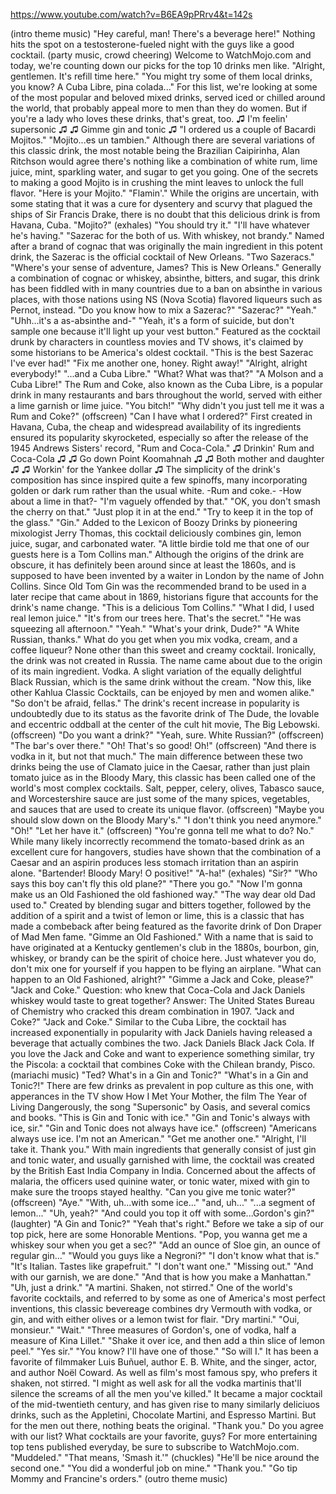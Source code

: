 https://www.youtube.com/watch?v=B6EA9pPRrv4&t=142s

(intro theme music)
"Hey careful, man! There's a beverage here!"
Nothing hits the spot on a testosterone-fueled night with the guys
like a good cocktail.
(party music, crowd cheering)
Welcome to WatchMojo.com
and today, we're counting down our picks
for the top 10 drinks men like.
"Alright, gentlemen. It's refill time here."
"You might try some of them local drinks, you know?
A Cuba Libre, pina colada..."
For this list, we're looking at some of the most popular
and beloved mixed drinks, served iced or chilled
around the world, that probably appeal more to
men than they do women.
But if you're a lady who loves these drinks,
that's great, too.
♫ I'm feelin' supersonic ♫
♫ Gimme gin and tonic ♫
"I ordered us a couple of Bacardi Mojitos."
"Mojito...es un tambien."
Although there are several variations of this classic drink,
the most notable being the Brazilian Caipirinha,
Alan Ritchson would agree
there's nothing like a combination of white rum,
lime juice, mint, sparkling water, and sugar
to get you going.
One of the secrets to making a good Mojito
is in crushing the mint leaves to unlock the full flavor.
"Here is your Mojito."
"Flamin'."
While the origins are uncertain,
with some stating that it was a cure for dysentery
and scurvy that plagued the ships of Sir Francis Drake,
there is no doubt that this delicious drink
is from Havana, Cuba.
"Mojito?"
(exhales)
"You should try it."
"I'll have whatever he's having."
"Sazerac for the both of us.
With whiskey, not brandy."
Named after a brand of cognac
that was originally the main ingredient in this potent drink,
the Sazerac is the official cocktail of New Orleans.
"Two Sazeracs."
"Where's your sense of adventure, James?
This is New Orleans."
Generally a combination of cognac or whiskey,
absinthe, bitters, and sugar,
this drink has been fiddled with in many countries
due to a ban on absinthe in various places,
with those nations using NS (Nova Scotia) flavored liqueurs
such as Pernot, instead.
"Do you know how to mix a Sazerac?"
"Sazerac?" "Yeah."
"Uhh...it's a as-absinthe and-"
"Yeah, it's a form of suicide,
but don't sample one because it'll light up your vest button."
Featured as the cocktail drunk by characters
in countless movies and TV shows,
it's claimed by some historians to be America's oldest cocktail.
"This is the best Sazerac I've ever had!"
"Fix me another one, honey. Right away!"
"Alright, alright everybody!"
"...and a Cuba Libre." "What? What was that?"
"A Molson and a Cuba Libre!"
The Rum and Coke, also known as the Cuba Libre,
is a popular drink in many restaurants and bars throughout the world,
served with either a lime garnish or lime juice.
"You bitch!"
"Why didn't you just tell me it was a Rum and Coke?"
(offscreen) "Can I have what I ordered?"
First created in Havana, Cuba,
the cheap and widespread availability of its ingredients
ensured its popularity skyrocketed,
especially so after the release
of the 1945 Andrews Sisters' record, "Rum and Coca-Cola."
♫ Drinkin' Rum and Coca-Cola ♫
♫ Go down Point Koomahnah ♫
♫ Both mother and daughter ♫
♫ Workin' for the Yankee dollar ♫
The simplicity of the drink's composition
has since inspired quite a few spinoffs,
many incorporating golden or dark rum
rather than the usual white.
-Rum and coke.-
-How about a lime in that?-
"I'm vaguely offended by that."
"OK, you don't smash the cherry on that."
"Just plop it in at the end."
"Try to keep it in the top of the glass."
"Gin."
Added to the Lexicon of Boozy Drinks
by pioneering mixologist Jerry Thomas,
this cocktail deliciously combines
gin, lemon juice, sugar, and carbonated water.
"A little birdie told me that one of our guests here
is a Tom Collins man."
Although the origins of the drink are obscure,
it has definitely been around since at least the 1860s,
and is supposed to have been invented
by a waiter in London by the name of John Collins.
Since Old Tom Gin was the recommended brand to be used
in a later recipe that came about in 1869,
historians figure that accounts for the drink's name change.
"This is a delicious Tom Collins."
"What I did, I used real lemon juice."
"It's from our trees here. That's the secret."
"He was squeezing all afternoon." "Yeah."
"What's your drink, Dude?"
"A White Russian, thanks."
What do you get when you mix vodka, cream, and a coffee liqueur?
None other than this sweet and creamy cocktail.
Ironically, the drink was not created in Russia.
The name came about due to the origin of its main ingredient.
Vodka.
A slight variation of the equally delightful Black Russian,
which is the same drink without the cream.
"Now this, like other Kahlua Classic Cocktails,
can be enjoyed by men and women alike."
"So don't be afraid, fellas."
The drink's recent increase in popularity
is undoubtedly due to its status as the favorite drink
of The Dude,
the lovable and eccentric oddball at the center
of the cult hit movie, The Big Lebowski.
(offscreen) "Do you want a drink?"
"Yeah, sure. White Russian?"
(offscreen) "The bar's over there."
"Oh! That's so good! Oh!"
(offscreen) "And there is vodka in it, but not that much."
The main difference between these two drinks
being the use of Clamato juice in the Caesar,
rather than just plain tomato juice as in the Bloody Mary,
this classic has been called
one of the world's most complex cocktails.
Salt, pepper, celery, olives, Tabasco sauce, and Worcestershire sauce
are just some of the many spices, vegetables, and sauces
that are used to create its unique flavor.
(offscreen) "Maybe you should slow down on the Bloody Mary's."
"I don't think you need anymore."
"Oh!" "Let her have it."
(offscreen) "You're gonna tell me what to do? No."
While many likely incorrectly recommend the tomato-based drink
as an excellent cure for hangovers,
studies have shown that the combination of a Caesar and an aspirin
produces less stomach irritation than an aspirin alone.
"Bartender! Bloody Mary! O positive!"
"A-ha!"
(exhales)
"Sir?"
"Who says this boy can't fly this old plane?"
"There you go."
"Now I'm gonna make us an Old Fashioned
the old fashioned way."
"The way dear old Dad used to."
Created by blending sugar and bitters together,
followed by the addition of a spirit and a twist of lemon or lime,
this is a classic that has made a combeback
after being featured as the favorite drink
of Don Draper of Mad Men fame.
"Gimme an Old Fashioned."
With a name that is said to have originated
at a Kentucky gentlemen's club in the 1880s,
bourbon, gin, whiskey, or brandy
can be the spirit of choice here.
Just whatever you do,
don't mix one for yourself if you happen to be flying an airplane.
"What can happen to an Old Fashioned, alright?"
"Gimme a Jack and Coke, please?"
"Jack and Coke."
Question: who knew that Coca-Cola and Jack Daniels whiskey
would taste to great together?
Answer: The United States Bureau of Chemistry
who cracked this dream combination in 1907.
"Jack and Coke?" "Jack and Coke."
Similar to the Cuba Libre,
the cocktail has increased exponentially in popularity
with Jack Daniels having released a beverage
that actually combines the two.
Jack Daniels Black Jack Cola.
If you love the Jack and Coke and want to experience something similar,
try the Piscola: a cocktail that combines Coke
with the Chilean brandy, Pisco.
(mariachi music)
"Ted? What's in a Gin and Tonic?"
"What's in a Gin and Tonic?!"
There are few drinks as prevalent in pop culture as this one,
with apperances in the TV show How I Met Your Mother,
the film The Year of Living Dangerously,
the song "Supersonic" by Oasis,
and several comics and books.
"This is Gin and Tonic with ice."
"Gin and Tonic's always with ice, sir."
"Gin and Tonic does not always have ice."
(offscreen) "Americans always use ice. I'm not an American."
"Get me another one." "Alright, I'll take it. Thank you."
With main ingredients that generally consist of just gin and tonic water,
and usually garnished with lime,
the cocktail was created by the British East India Company in India.
Concerned about the affects of malaria,
the officers used quinine water, or tonic water,
mixed with gin to make sure the troops stayed healthy.
"Can you give me tonic water?" (offscreen) "Aye."
"With, uh...with some ice..."
"and, uh..."
"...a segment of lemon..."
"Uh, yeah?"
"And could you top it off with some...Gordon's gin?"
(laughter)
"A Gin and Tonic?" "Yeah that's right."
Before we take a sip of our top pick,
here are some Honorable Mentions.
"Pop, you wanna get me a whiskey sour when you get a sec?"
"Add an ounce of Sloe gin,
an ounce of regular gin..."
"Would you guys like a Negroni?"
"I don't know what that is."
"It's Italian. Tastes like grapefruit."
"I don't want one."
"Missing out."
"And with our garnish, we are done."
"And that is how you make a Manhattan."
"Uh, just a drink."
"A martini. Shaken, not stirred."
One of the world's favorite cocktails,
and referred to by some as one of America's most perfect inventions,
this classic bevereage combines dry Vermouth
with vodka, or gin,
and with either olives or a lemon twist for flair.
"Dry martini." "Oui, monsieur."
"Wait."
"Three measures of Gordon's, one of vodka,
half a measure of Kina Lillet."
"Shake it over ice,
and then add a thin slice of lemon peel."
"Yes sir."
"You know? I'll have one of those."
"So will I."
It has been a favorite of filmmaker Luis Buñuel,
author E. B. White,
and the singer, actor, and author Noël Coward.
As well as film's most famous spy,
who prefers it shaken, not stirred.
"I might as well ask for all the vodka martinis
that'll silence the screams of all the men you've killed."
It became a major cocktail of the mid-twentieth century,
and has given rise to many similarly deliciuos drinks,
such as the Appletini,
Chocolate Martini,
and Espresso Martini.
But for the men out there, nothing beats the original.
"Thank you."
Do you agree with our list?
What cocktails are your favorite, guys?
For more entertaining top tens published everyday,
be sure to subscribe to WatchMojo.com.
"Muddeled."
"That means, 'Smash it.'"
(chuckles)
"He'll be nice around the second one."
"You did a wonderful job on mine."
"Thank you."
"Go tip Mommy and Francine's orders."
(outro theme music)